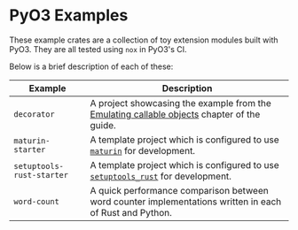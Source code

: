 # PyO3 Examples

These example crates are a collection of toy extension modules built with PyO3. They are all tested using `nox` in PyO3's CI.

Below is a brief description of each of these:

| Example | Description |
| ------- | ----------- |
| `decorator` | A project showcasing the example from the [Emulating callable objects](https://pyo3.rs/latest/class/call.html) chapter of the guide. |
| `maturin-starter` | A template project which is configured to use [`maturin`](https://github.com/PyO3/maturin) for development. |
| `setuptools-rust-starter` | A template project which is configured to use [`setuptools_rust`](https://github.com/PyO3/setuptools-rust/) for development. |
| `word-count` | A quick performance comparison between word counter implementations written in each of Rust and Python. |
